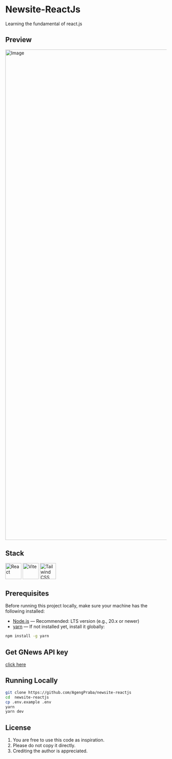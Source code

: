 # Newsite-ReactJs
Learning the fundamental of react.js

## Preview
<img width="2875" height="1527" alt="Image" src="https://github.com/user-attachments/assets/99d0da74-cd34-41ad-8e00-df78a9771780" />

## Stack
<div align="left">
  <a href="https://react.dev/"><img width="50" src="https://raw.githubusercontent.com/marwin1991/profile-technology-icons/refs/heads/main/icons/react.png" alt="React" title="React"/></a>
  <a href="https://vite.dev/"><img width="50" src="https://raw.githubusercontent.com/marwin1991/profile-technology-icons/refs/heads/main/icons/vite.png" alt="Vite" title="Vite"/></a>
  <a href="https://tailwindcss.com/"><img width="50" src="https://raw.githubusercontent.com/marwin1991/profile-technology-icons/refs/heads/main/icons/tailwind_css.png" alt="Tailwind CSS" title="Tailwind CSS"/></a>
</div>

## Prerequisites
Before running this project locally, make sure your machine has the following installed:

- [Node.js](https://nodejs.org/en/) — Recommended: LTS version (e.g., 20.x or newer)
- [yarn](https://yarnpkg.com/getting-started/install) — If not installed yet, install it globally:

```bash
npm install -g yarn
```

## Get GNews API key
[click here](https://gnews.io/dashboard)

## Running Locally
```bash
git clone https://github.com/AgengPraba/newsite-reactjs
cd  newsite-reactjs
cp .env.example .env
yarn
yarn dev
```

## License
1. You are free to use this code as inspiration.
2. Please do not copy it directly.
3. Crediting the author is appreciated.
